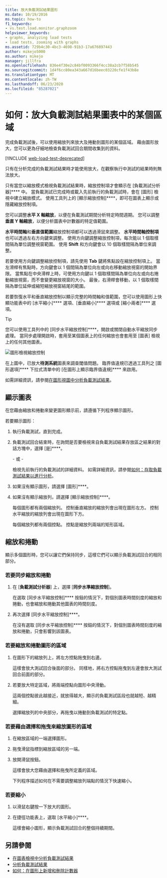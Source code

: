 ```yaml
---
title: 放大負載測試結果圖形
ms.date: 10/19/2016
ms.topic: how-to
f1_keywords:
- vs.test.load.monitor.graphzoom
helpviewer_keywords:
- graphs, analyzing load tests
- load tests, zooming with graphs
ms.assetid: 729b4c30-4bc3-4698-91b3-17a676897443
author: mikejo5000
ms.author: mikejo
manager: jillfra
ms.openlocfilehash: 836e4f30e2c84bf0093366f4cc38a2cb7f58b545
ms.sourcegitcommit: 1d4f6cc80ea343a667d16beec03220cfe1f43b8e
ms.translationtype: MT
ms.contentlocale: zh-TW
ms.lasthandoff: 06/23/2020
ms.locfileid: "85287021"
---
```

# <a name="how-to-zoom-in-on-a-region-of-the-graph-in-load-test-results"></a>如何：放大負載測試結果圖表中的某個區域

完成負載測試後，可以使用縮放列來放大及捲動到圖形的某個區域。 藉由圖形放大，您可以更為仔細地檢查負載測試回合期間收集到的資料。

[!INCLUDE [web-load-test-deprecated](includes/web-load-test-deprecated.md)]

只有在分析完成的負載測試結果時才能使用放大，在觀察執行中測試的結果時則無法放大。

只有當您以縮放模式檢視負載測試結果時，縮放控制項才會顯示在 [負載測試分析器]**** 中。 當負載測試已完成時或載入先前執行的負載測試時，會在 [圖形] 檢視中建立縮放模式。 使用工具列上的 [顯示縮放控制]****，即可在圖表上顯示或隱藏縮放控制項。

您可以調整**水平 X 軸縮放**，以便在負載測試期間分析特定時間週期。 您可以調整**垂直 Y 軸縮放**，以便分析圖表中計數器的特定值範圍。

**水平時間軸**和**垂直值範圍**縮放控制項都可以透過滑鼠來調整。 **水平時間軸控制項**也可以透過左右方向鍵來調整。 使用方向鍵調整縮放控制項，每次能以 1 個取樣間隔為單位調整視窗範圍。 使用 **Shift** 和方向鍵會以 10 個取樣間隔為單位來調整。

若要使用方向鍵調整縮放控制項，請先使用 **Tab** 鍵將焦點設在縮放控制項上。 當左滑桿有焦點時，方向鍵會以 1 個間隔為單位向左或向右移動縮放視窗的開始界限。 當焦點在中央滑桿上時，可使用方向鍵以 1 個取樣間隔為單位向左或向右捲動縮放視窗，而不會變更縮放視窗的大小。 最後，右滑桿會移動，以 1 個取樣間隔為單位延伸或縮短縮放視窗結尾的範圍。

若要恢復水平和垂直縮放控制以顯示完整的時間軸和值範圍，您可以使用圖形上快顯功能表中的 [水平縮小]**** 選項、[垂直縮小]**** 選項或 [縮小兩者]**** 選項。

> [!TIP]
> 您可以使用工具列中的 [同步水平縮放控制]****，開啟或關閉自動水平縮放同步處理。 當同步處理開啟時，套用至某個圖表上的任何縮放也會套用至 [圖表] 檢視上的任何其他圖表。

![圖形檢視縮放控制](../test/media/ltest_zoomcontrol.png)

在上圖中，已放大**待測系統**圖表來調查閾值問題。 臨界值違規已透過工具列之 [圖形選項]**** 下拉式清單中的 [在圖形上顯示臨界值違規]**** 來啟用。

如需詳細資訊，請參閱[在圖形視圖中分析負載測試結果](../test/analyze-load-test-results-in-the-graphs-view.md)。

## <a name="display-graphs"></a>顯示圖表

在您藉由縮放和捲動來變更圖形顯示前，請遵循下列程序顯示圖形。

若要顯示圖形：

1. 執行負載測試，直到完成。

2. 負載測試回合結束時，在詢問是否要檢視來自負載測試結果存放區之結果的對話方塊中，選擇 [是]****。

     \- 或 -

     檢視先前執行的負載測試的詳細資料。 如需詳細資訊，請參閱[如何：存取負載測試結果以進行分析](../test/how-to-access-load-test-results-for-analysis.md)。

3. 如果沒有顯示圖形，請選擇 [圖形]****。

4. 如果沒有顯示縮放列，請選擇 [顯示縮放控制]****。

     每個圖形都有兩個縮放列。 控制垂直縮放的縮放列會出現在圖形左方。 控制水平縮放的縮放列會出現在圖形下方。

     每個縮放列都有兩個控點。 控點是縮放列兩端的矩形區域。

## <a name="zoom-and-scroll"></a>縮放和捲動

顯示多個圖形時，您可以讓它們保持同步，這樣它們可以顯示負載測試回合的相同部分。

### <a name="to-synchronize-zooming-and-scrolling"></a>若要同步縮放和捲動

1. 在 [**負載測試分析器**] 上，選擇 [**同步水準縮放控制**]。

     在選取 [同步水平縮放控制]**** 按鈕的情況下，對個別圖表時間刻度的縮放和捲動，也會縮放和捲動其他圖表的時間刻度。

2. 再次選擇 [同步水平縮放控制]****。

     在沒有選取 [同步水平縮放控制]**** 按鈕的情況下，對個別圖表時間刻度的縮放和捲動，只會影響到該圖表。

### <a name="to-zoom-and-scroll-to-a-region-of-the-graph"></a>若要縮放和捲動圖形的區域

1. 在圖形下的縮放列上，將左方控點拖曳到右邊。

     這樣會放大測試回合後面的部分。 同樣地，將右方控點拖曳到左邊會放大測試回合前面的部分。

2. 若要放大特定區域，將兩端控點向圖形中央滑動。

     這兩個控點彼此越接近，就放得越大，顯示的負載測試區段也就越短、越精細。

     選擇縮放列的中央部分，再拖曳以捲動到負載測試的特定點。

### <a name="to-zoom-to-a-region-of-the-graph-by-choosing-and-dragging"></a>若要藉由選擇和拖曳來縮放圖形的區域

1. 在縮放區域的一端選擇圖形。

2. 拖曳滑鼠指標到縮放區域的另一端。

3. 放開滑鼠按鈕。

    這樣會放大您藉由選擇和拖曳所定義的區域。

   下列程序描述如何在不需要調整縮放列端點的情況下快速縮小。

### <a name="to-zoom-out"></a>若要縮小

1. 以滑鼠右鍵按一下放大的圖形。

2. 在捷徑功能表上，選取 [水平縮小]****。

     這樣會縮小圖形，顯示負載測試回合的整個持續期間。

## <a name="see-also"></a>另請參閱

- [在圖表檢視中分析負載測試結果](../test/analyze-load-test-results-in-the-graphs-view.md)
- [分析負載測試結果](../test/analyze-load-test-results-using-the-load-test-analyzer.md)
- [如何：在圖形上新增和刪除計數器](../test/how-to-add-and-delete-counters-on-graphs-in-load-test-results.md)
